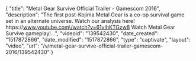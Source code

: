 {
    "title": "Metal Gear Survive Official Trailer - Gamescom 2016",
    "description": "The first post-Kojima Metal Gear is a co-op survival game set in an alternate universe. Watch our analysis here! https:\/\/www.youtube.com\/watch?v=61vIhKTGzw8 Watch Metal Gear Survive gameplay!...",
    "videoid": "139542430",
    "date_created": "1517872866",
    "date_modified": "1517872866",
    "type": "captivate",
    "layout": "video",
    "url": "\/v\/metal-gear-survive-official-trailer-gamescom-2016\/139542430"
}